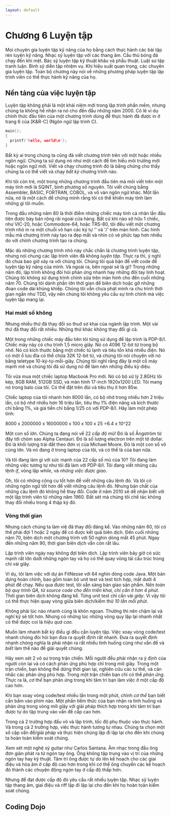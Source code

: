 ```yaml
---
layout: default
---
```


# Chương 6 Luyện tập

Mọi chuyên gia luyện tập kỹ năng của họ bằng cách thực hành các bài tập rèn luyện kỹ năng. Nhạc sỹ luyện tập với các thang âm. Cầu thủ bóng đá chạy đến khi mệt. Bác sỹ luyện tập kỹ thuật khâu và phẫu thuật. Luật sư tập tranh luận. Binh sỹ diễn tập nhiệm vụ. Khi hiệu suất quan trọng, các chuyên gia luyện tập. Toàn bộ chương này nói về những phương pháp luyện tập lập trình viên có thể thực hành kỹ năng của họ.

## Nền tảng của việc luyện tập

Luyện tập không phải là một khái niệm mới trong lập trình phần mềm, nhưng chúng ta không hề nhận ra nó cho đến đầu những năm 2000. Có lẽ ví dụ chính thức đầu tiên của một chương trình dùng để thực hành đã được in ở trang 6 của [K&R-C] (Ngôn ngữ lập trình C).

```cpp
main();
{
  printf('hello, world\n');
}
```

Bất kỳ ai trong chúng ta cũng đã viết chương trình trên với một hoặc nhiều ngôn ngữ. Chúng ta sử dụng nó như một cách để tìm hiểu môi trường mới hoặc ngôn ngữ mới. Viết và chạy chương trình đó là bằng chứng cho thấy chúng ta có thể viết và chạy _bất kỳ_ chương trình nào.

Khi tôi còn trẻ, một trong những chương trình đầu tiên mà môi viết trên một máy tính mới là SQINT, bình phương số nguyên. Tôi viết chúng bằng Assembler, BASIC, FORTRAN, COBOL, và vô vàn ngôn ngữ khác. Một lần nữa, nó là một cách để chứng minh rằng tôi có thể khiến máy tính làm những gì tôi muốn.

Trong đầu những năm 80 là thời điểm những chiếc máy tính cá nhân lần đầu tiên được bày bán rộng rãi ngoài cửa hàng. Bất cứ khi nào sở hữu 1 chiếc, như VIC-20, hoặc Commodore-64, hoặc TRS-80, tôi đều viết một chương trình nhỏ in ra một chuỗi vô hạn các ký tự '\' và '/' trên màn hình. Các hình mẫu mà chương trình này tạo ra đẹp mắt và nhìn có vẻ phức tạp hơn nhiều do với chính chương trình tạo ra chúng.

Mặc dù những chương trình nhỏ này chắc chắn là chương trình luyện tập, nhưng nói chung các lập trình viên đã không _luyện tập_. Thực ra thì, ý nghĩ đó chưa bao giờ xảy ra với chúng tôi. Chúng tôi quá bận để viết code để luyện tập kỹ năng của mình. Và ngoài ra, bên ngoài sẽ là gì? Trong những năm đó, lập trình không đòi hỏi phản ứng nhanh hay những đôi tay linh hoạt. Chúng tôi không sử dụng trình chỉnh sửa trên màn hình cho đến cuối những năm 70. Chúng tôi dành phần lớn thời gian để biên dịch hoặc gỡ những đoạn code dài khủng khiếp. Chúng tôi vẫn chưa phát minh ra chu trình thời gian ngắn như TDD, vậy nên chúng tôi không yêu cầu sự tinh chỉnh mà việc luyện tập mang lại.

### Hai mươi số không

Nhưng nhiều thứ đã thay đổi so thuở sơ khai của ngành lập trình. Một vài thứ đã thay đổi rất nhiều. Những thứ khác không thay đổi gì cả.

Một trong những chiếc máy đầu tiên tôi từng sử dụng để lập trình là PDP-8/I. Chiếc máy này có chu trình 1,5 micro giây. Nó có 4096 12-bit từ trong bộ nhớ. Nó có kích thước bằng một chiếc tủ lạnh và tiêu tốn khá nhiều điện. Nó có một ổ lưu đĩa có thể chứa 32K 12-bit từ, và chúng tôi nói chuyện với nó bằng teletype 10-ký-tự-mỗi-giây. Chúng tôi nghĩ rằng đây là một cỗ máy mạnh mẽ và chúng tôi đã sử dụng nó để làm nên những điều kỳ diệu.

Tôi vừa mua một chiếc laptop Macbook Pro mới. Nó có bộ xử lý 2.8GHz lõi kép, 8GB RAM, 512GB SSD, và màn hình 17-inch 1920x1200 LED. Tôi mang nó trong balo của tôi. Có thể đặt trên đùi và tiêu thụ ít hơn 85w.

Chiếc laptop của tôi nhanh hơn 8000 lần, có bộ nhớ trong nhiều hơn 2 triệu lần, có bộ nhớ nhiều hơn 16 triệu lần, tiêu thụ 1% điện năng và kích thước chỉ bằng 1%, và giá tiền chỉ bằng 1/25 có với PDP-8/I. Hãy làm một phép tính: 

8000 x 2000000 x 16000000 x 100 x 100 x 25 =6.4 x 10^22

Một con số _lớn_. Chúng ta đang nói về 22 _cấp độ mũ!_ Đó là số Ångström từ đây tới chòm sao Alpha Centauri. Đó là số lượng electron trên một tờ dollar. Đó là khối lượng trái đất theo đơn vị của Michael Moore. Đó là một con số vô cùng lớn. Và nó đang ở trong laptop của tôi, và có thể là của bạn nữa.

Và tôi đang làm gì với sức mạnh của 22 cấp số mũ của 10? Tôi đang làm những việc tương tự như tôi đã làm với PDP-8/I. Tôi đang viết những câu lệnh _if_, vòng lặp _while_, và _những việc được giao_.

Oh, tôi có những công cụ tốt hơn để viết những câu lệnh đó. Và tôi có những ngôn ngữ tốt hơn để viết những câu lệnh đó. Nhưng bản chất của những câu lệnh đó không hề thay đổi. Code ở năm 2010 sẽ dễ nhận biết với một lập trình viên từ những năm 1960. Đất sét mà chúng tôi chế tác không thay đổi nhiều trong 4 thập kỷ đó.

### Vòng thời gian

Nhưng cách chúng ta làm việ đã thay đổi đáng kể. Vào những năm 60, tôi có thể phải đợi 1 hoặc 2 ngày để có được kết quả biên dịch. Đến cuối những năm 70, biên dịch một chương trình với 50 nghìn dòng mất 45 phút. Ngay đến những năm 90, thời gian biên dịch vẫn còn rất lâu.

Lập trình viên ngày nay không đợi biên dịch. Lập trình viên bây giờ có sức mạnh rất lớn dưới những ngón tay và họ có thể quay vòng tái cấu trúc trong chỉ vài giây. 

Ví dụ, tôi làm việc với dự án FitNesse với 64 nghìn dòng code Java. Một bản dựng hoàn chỉnh, bao gồm toàn bộ unit test và test tích hợp, mất dưới 4 phút để chạy. Nếu qua được test, tôi sẵn sàng bàn giao sản phẩm. _Nên toàn bộ quy trình QA, từ source code cho đến triển khai, chỉ cần ít hơn 4 phút._ Thời gian biên dịch không đáng kể. Từng unit test chỉ cần vài _giây_. Vì vậy tôi có thể thực hiện quay vòng giữa biên dịch/kiểm thử _10 lần mỗi phút_.

Không phải lúc nào nhanh cũng là khôn ngoan. Thường thì nên chậm lại và nghĩ kỹ sẽ tốt hơn. Nhưng có những lúc những vòng quy lặp lại nhanh nhất có thể được coi là _hiệu quả cao._

Muốn làm nhanh bất kỳ điều gì đều cần luyện tập. Việc xoay vòng code/test nhanh chóng đòi hỏi bạn đưa ra quyết định rất nhanh. Đưa ra quyết định nhanh chóng nghĩa là phải nhận ra rất nhiều tình huống cũng như vấn đề và _biết_ làm thế nào để giải quyết chúng.

Hãy xem xét 2 võ sư trong trận chiến. Mỗi người đều phải nhận ra ý định của người còn lại và có cách phản ứng phù hợp chỉ trong mili giây. Trong một trận chiến, bạn không thể dừng thời gian lại, nghiên cứu các tư thế, và cân nhắc các phản ứng phù hợp. Trong một trận chiến bạn chỉ có thể _phản ứng_. Thực ra là, _cơ thể_ bạn phản ứng trong khi tâm trí bạn làm việc ở một cấp độ cao hơn.

Khi bạn xoay vòng code/test nhiều lần trong một phút, chính _cơ thể_ bạn biết cần bấm vào phím nào. Một phần tiềm thức của bạn nhận ra tình huống và phản ứng trong vòng mili giây với giải pháp thích hợp trong khi tâm trí bạn được tự do tập trung vào vấn đề cấp cao hơn.

Trong cả 2 trường hợp đấu võ và lập trình, tốc độ phụ thuộc vào thực hành. Và trong cả 2 trường hợp, việc thực hành tương tự nhau. Chúng ta chọn một số cặp vấn đề/giải pháp và thực hiện chúng lặp đi lặp lại cho đến khi chúng ta hoàn toàn kiểm soát chúng.

Xem xét một nghệ sỹ guitar như Carlos Santana. Âm nhạc trong đầu ông đơn giản phát ra từ ngón tay ông. Ông không tập trung vào vị trí của những ngón tay hay kỹ thuật. Tâm trí ông được tự do lên kế hoạch cho các giai điệu và hòa âm ở cấp độ cao hơn trong khi cơ thể ông chuyển các kế hoạch đó thành các chuyện động ngón tay ở cấp độ thấp hơn.

Nhưng để đạt được cấp độ đó yêu cầu rất nhiều luyện tập. Nhạc sỹ luyện tập thang âm, giai điệu và riff lặp đi lặp lại cho đến khi họ hoàn toàn kiểm soát chúng.

## Coding Dojo

